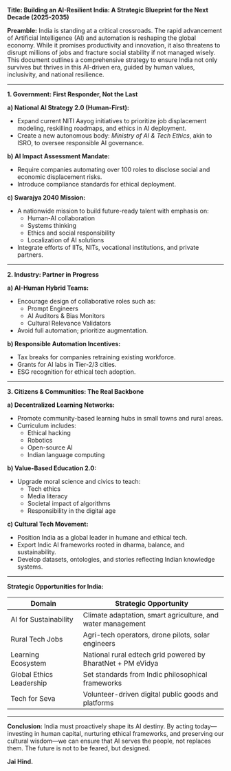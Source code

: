 **Title: Building an AI-Resilient India: A Strategic Blueprint for the Next Decade (2025-2035)**

**Preamble:** India is standing at a critical crossroads. The rapid advancement of Artificial Intelligence (AI) and automation is reshaping the global economy. While it promises productivity and innovation, it also threatens to disrupt millions of jobs and fracture social stability if not managed wisely. This document outlines a comprehensive strategy to ensure India not only survives but thrives in this AI-driven era, guided by human values, inclusivity, and national resilience.

---

**1. Government: First Responder, Not the Last**

**a) National AI Strategy 2.0 (Human-First):**

- Expand current NITI Aayog initiatives to prioritize job displacement modeling, reskilling roadmaps, and ethics in AI deployment.
- Create a new autonomous body: *Ministry of AI & Tech Ethics*, akin to ISRO, to oversee responsible AI governance.

**b) AI Impact Assessment Mandate:**

- Require companies automating over 100 roles to disclose social and economic displacement risks.
- Introduce compliance standards for ethical deployment.

**c) Swarajya 2040 Mission:**

- A nationwide mission to build future-ready talent with emphasis on:
  - Human-AI collaboration
  - Systems thinking
  - Ethics and social responsibility
  - Localization of AI solutions
- Integrate efforts of IITs, NITs, vocational institutions, and private partners.

---

**2. Industry: Partner in Progress**

**a) AI-Human Hybrid Teams:**

- Encourage design of collaborative roles such as:
  - Prompt Engineers
  - AI Auditors & Bias Monitors
  - Cultural Relevance Validators
- Avoid full automation; prioritize augmentation.

**b) Responsible Automation Incentives:**

- Tax breaks for companies retraining existing workforce.
- Grants for AI labs in Tier-2/3 cities.
- ESG recognition for ethical tech adoption.

---

**3. Citizens & Communities: The Real Backbone**

**a) Decentralized Learning Networks:**

- Promote community-based learning hubs in small towns and rural areas.
- Curriculum includes:
  - Ethical hacking
  - Robotics
  - Open-source AI
  - Indian language computing

**b) Value-Based Education 2.0:**

- Upgrade moral science and civics to teach:
  - Tech ethics
  - Media literacy
  - Societal impact of algorithms
  - Responsibility in the digital age

**c) Cultural Tech Movement:**

- Position India as a global leader in humane and ethical tech.
- Export Indic AI frameworks rooted in dharma, balance, and sustainability.
- Develop datasets, ontologies, and stories reflecting Indian knowledge systems.

---

**Strategic Opportunities for India:**

| Domain                   | Strategic Opportunity                                       |
| ------------------------ | ----------------------------------------------------------- |
| AI for Sustainability    | Climate adaptation, smart agriculture, and water management |
| Rural Tech Jobs          | Agri-tech operators, drone pilots, solar engineers          |
| Learning Ecosystem       | National rural edtech grid powered by BharatNet + PM eVidya |
| Global Ethics Leadership | Set standards from Indic philosophical frameworks           |
| Tech for Seva            | Volunteer-driven digital public goods and platforms         |

---

**Conclusion:**
India must proactively shape its AI destiny. By acting today—investing in human capital, nurturing ethical frameworks, and preserving our cultural wisdom—we can ensure that AI serves the people, not replaces them. The future is not to be feared, but designed.

**Jai Hind.**

